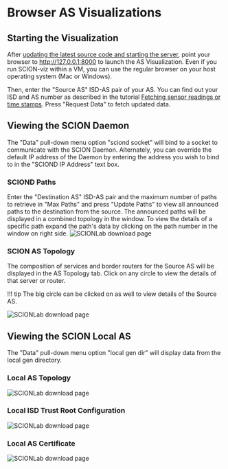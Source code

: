 # Browser AS Visualizations

## Starting the Visualization
After [updating the latest source code and starting the server](/as_visualization/running_asviz.md), point your browser to <a href="http://127.0.0.1:8000" target="_blank">http://127.0.0.1:8000</a> to launch the AS Visualization. Even if you run SCION-viz within a VM, you can use the regular browser on your host operating system (Mac or Windows).

Then, enter the "Source AS" ISD-AS pair of your AS. You can find out your ISD and AS number as described in the tutorial [Fetching sensor readings or time stamps](/sample_projects/fetch_sensor_readings.md). Press "Request Data" to fetch updated data.

## Viewing the SCION Daemon
The "Data" pull-down menu option "sciond socket" will bind to a socket to communicate with the SCION Daemon. Alternately, you can override the default IP address of the Daemon by entering the address you wish to bind to in the "SCIOND IP Address" text box.

### SCIOND Paths
Enter the "Destination AS" ISD-AS pair and the maximum number of paths to retrieve in "Max Paths" and press "Update Paths" to view all announced paths to the destination from the source.
The announced paths will be displayed in a combined topology in the window.
To view the details of a specific path expand the path's data by clicking on the path number in the window on right side.
![SCIONLab download page](/images/sciond-paths.png)

### SCION AS Topology
The composition of services and border routers for the Source AS will be displayed in the AS Topology tab. Click on any circle to view the details of that server or router.

!!! tip
    The big circle can be clicked on as well to view details of the Source AS.

![SCIONLab download page](/images/sciond_astopo.png)

## Viewing the SCION Local AS
The "Data" pull-down menu option "local gen dir" will display data from the local gen directory.

### Local AS Topology
![SCIONLab download page](/images/gendir_astopo.png)

### Local ISD Trust Root Configuration
![SCIONLab download page](/images/gendir_trc.png)

### Local AS Certificate
![SCIONLab download page](/images/gendir_crt.png)
